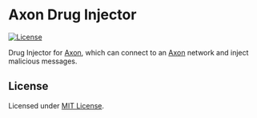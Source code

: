 # Axon Drug Injector

[![License][License Badge]][License Description]

Drug Injector for [Axon], which can connect to an [Axon] network and inject malicious messages.

[License Badge]: https://img.shields.io/badge/License-MIT-blue.svg
[License Description]: https://spdx.org/licenses/MIT.html "MIT License"

## License

Licensed under [MIT License][MIT].

[MIT]: LICENSE

[Axon]: https://axonweb3.io/
